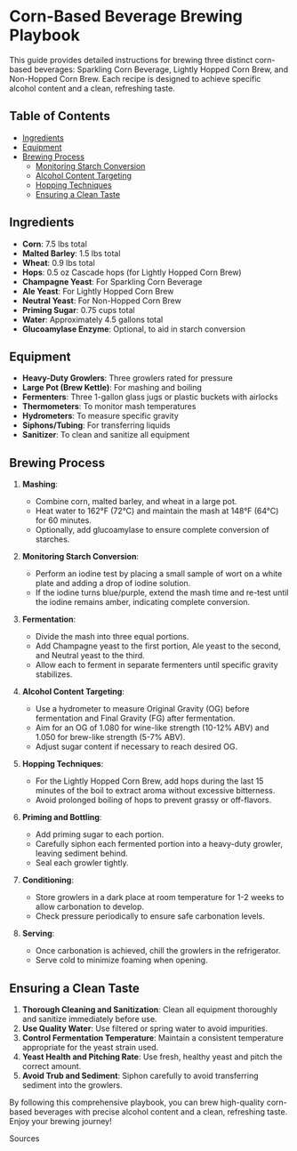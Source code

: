 # Corn-Based Beverage Brewing Playbook

This guide provides detailed instructions for brewing three distinct corn-based beverages: Sparkling Corn Beverage, Lightly Hopped Corn Brew, and Non-Hopped Corn Brew. Each recipe is designed to achieve specific alcohol content and a clean, refreshing taste.

## Table of Contents

- [Ingredients](#ingredients)
- [Equipment](#equipment)
- [Brewing Process](#brewing-process)
  - [Monitoring Starch Conversion](#monitoring-starch-conversion)
  - [Alcohol Content Targeting](#alcohol-content-targeting)
  - [Hopping Techniques](#hopping-techniques)
  - [Ensuring a Clean Taste](#ensuring-a-clean-taste)

## Ingredients

- **Corn**: 7.5 lbs total
- **Malted Barley**: 1.5 lbs total
- **Wheat**: 0.9 lbs total
- **Hops**: 0.5 oz Cascade hops (for Lightly Hopped Corn Brew)
- **Champagne Yeast**: For Sparkling Corn Beverage
- **Ale Yeast**: For Lightly Hopped Corn Brew
- **Neutral Yeast**: For Non-Hopped Corn Brew
- **Priming Sugar**: 0.75 cups total
- **Water**: Approximately 4.5 gallons total
- **Glucoamylase Enzyme**: Optional, to aid in starch conversion

## Equipment

- **Heavy-Duty Growlers**: Three growlers rated for pressure
- **Large Pot (Brew Kettle)**: For mashing and boiling
- **Fermenters**: Three 1-gallon glass jugs or plastic buckets with airlocks
- **Thermometers**: To monitor mash temperatures
- **Hydrometers**: To measure specific gravity
- **Siphons/Tubing**: For transferring liquids
- **Sanitizer**: To clean and sanitize all equipment

## Brewing Process

1. **Mashing**:
   - Combine corn, malted barley, and wheat in a large pot.
   - Heat water to 162°F (72°C) and maintain the mash at 148°F (64°C) for 60 minutes.
   - Optionally, add glucoamylase to ensure complete conversion of starches.

2. **Monitoring Starch Conversion**:
   - Perform an iodine test by placing a small sample of wort on a white plate and adding a drop of iodine solution.
   - If the iodine turns blue/purple, extend the mash time and re-test until the iodine remains amber, indicating complete conversion.

3. **Fermentation**:
   - Divide the mash into three equal portions.
   - Add Champagne yeast to the first portion, Ale yeast to the second, and Neutral yeast to the third.
   - Allow each to ferment in separate fermenters until specific gravity stabilizes.

4. **Alcohol Content Targeting**:
   - Use a hydrometer to measure Original Gravity (OG) before fermentation and Final Gravity (FG) after fermentation.
   - Aim for an OG of 1.080 for wine-like strength (10-12% ABV) and 1.050 for brew-like strength (5-7% ABV).
   - Adjust sugar content if necessary to reach desired OG.

5. **Hopping Techniques**:
   - For the Lightly Hopped Corn Brew, add hops during the last 15 minutes of the boil to extract aroma without excessive bitterness.
   - Avoid prolonged boiling of hops to prevent grassy or off-flavors.

6. **Priming and Bottling**:
   - Add priming sugar to each portion.
   - Carefully siphon each fermented portion into a heavy-duty growler, leaving sediment behind.
   - Seal each growler tightly.

7. **Conditioning**:
   - Store growlers in a dark place at room temperature for 1-2 weeks to allow carbonation to develop.
   - Check pressure periodically to ensure safe carbonation levels.

8. **Serving**:
   - Once carbonation is achieved, chill the growlers in the refrigerator.
   - Serve cold to minimize foaming when opening.

## Ensuring a Clean Taste

1. **Thorough Cleaning and Sanitization**: Clean all equipment thoroughly and sanitize immediately before use.
2. **Use Quality Water**: Use filtered or spring water to avoid impurities.
3. **Control Fermentation Temperature**: Maintain a consistent temperature appropriate for the yeast strain used.
4. **Yeast Health and Pitching Rate**: Use fresh, healthy yeast and pitch the correct amount.
5. **Avoid Trub and Sediment**: Siphon carefully to avoid transferring sediment into the growlers.

By following this comprehensive playbook, you can brew high-quality corn-based beverages with precise alcohol content and a clean, refreshing taste. Enjoy your brewing journey!

Sources
